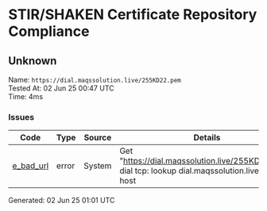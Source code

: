 # STIR/SHAKEN Certificate Repository Compliance

## Unknown

Name: `https://dial.maqssolution.live/255KD22.pem`\
Tested At: 02 Jun 25 00:47 UTC\
Time: 4ms

### Issues

| Code | Type | Source | Details |
|------|------|--------|---------|
| [e_bad_url](../../ISSUES/e_bad_url/README.md) | error | System | Get "https://dial.maqssolution.live/255KD22.pem": dial tcp: lookup dial.maqssolution.live: no such host |

Generated: 02 Jun 25 01:01 UTC